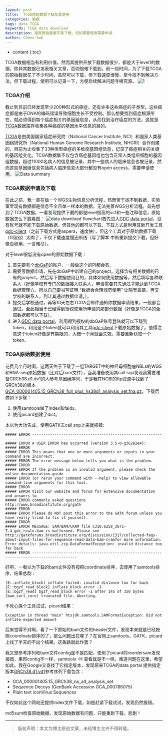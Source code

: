 ```yaml
---
layout: post
title:  TCGA原始数据下载及其使用
categories: 数据
tags: data TCGA 
keywords: TCGA data download
description: 通常原始数据不能下载，但如果要使用需要申请
author: chenx-bob
---
```


* content
{:toc}

TCGA数据相当有利用价值，然而其提供开放下载数据很少，都是大于level1的数据，除非其数据已发表相关文章，否则很难下载到。前一段时间，为了下载TCGA的原始数据花了不少时间，虽然可以下载，但下载速度很慢，至今找不到解决方法。但下载过程，使用可以记录一下，方便后续解决问题寻根究源。
![1](https://cl.ly/0Y3D0J263S41/753682BD-5BB6-415C-809A-241D95159AFE.png)




### TCGA介绍
截止到目前已经发现至少200种形式的癌症，还有许多这些癌症的子类型。这些癌症都是由于DNA的编码错误导致细胞生长不受控制。那么想要找到癌症根源所在，就必须得到每个癌症相关的基因组信息，从而找到治疗癌症的方法，这就是[TCGA](http://cancergenome.nih.gov/abouttcga/overview)数据库存收集各种癌症的基因水平信息的目的。

[TCGA](http://cancergenome.nih.gov/abouttcga/overview)是由美国国家癌症研究院（National Cancer Institute, NCI）和国家人类基因组研究所（National Human Genome Research Institute, NHGRI）合作创建的，目前为止收集了33种类型癌症的多维度基因组信息，记录了癌症相关的关键的基因组变化。TCGA数据集不仅包含癌症基因组也包含正常人类组织细胞的基因组数据，超过11000名病人的信息被记录，其中一些病人的临床信息也被记录，然而这些基因组信息包括病人临床信息大部分都没有open access，需要申请使用。
![Data summary](https://cl.ly/3v161h2Z3B0L/D615A3E2-1072-462A-8EEE-B0A866FE2C2D.png)
         

### TCGA数据申请及下载
在此之前，我一直在做一个WGS生物信息分析流程，然而苦于找不到数据，实验室里现有数据都是信息不全且单一样本的数据，无法完善WGS分析流程。首先想到了TCGA数据，一看发现提供下载的都是level很高的vcf和一些注释信息，原始数据怎么下载看图：
![data download flowchart](https://cl.ly/3u0J0X1b3p0H/data-access-processes-and-tools_3.png)首先进入[GDC data portal](https://gdc-portal.nci.nih.gov)，没有账号就不能下载原始数据，但其他的都可以下载，下载方式是利用其新开发工具[gdc-client](https://gdc-docs.nci.nih.gov/Data_Transfer_Tool/Users_Guide/Data_Download_and_Upload/)（之前下载方式是aspera，速度快），但这个工具对于原始数据下载（G级别）太肉了，不仅下载速度慢还断线（写了脚本 中断重新提交下载，但好像没卵用，一言难尽）。

对于level很低没有open的原始数据下载：

1. 首先要有个[dbGaP](https://dbgap.ncbi.nlm.nih.gov/aa/wga.cgi?page=login)的账户，一般做这个的PI都会有。
2. 需要写数据申请，先在dbGaP中新建自己的project，选择含有相关数据的已有的project，然后写下数据使用目的，具体如何使用数据等，然后填写各种联系人（好像学校有专门的数据接入联系人，申请需要其先通过才能达到TCGA数据管理方。所以自己要书写证明 “数据会合理规范使用” 让院里盖章，再交学校的联系人，到让其通过数据申请。）。
3. 提交后学校通过，再等10天左右TCGA会邮件通知你数据申请结果，一般都会通过。至此相当于已经得到授权使用所申请的那部分数据（好像是TCGA的全部数据都可以下载）。
4. 进入[GDC data portal](https://gdc-portal.nci.nih.gov)，利用得到授权的dbGaP账号登陆就可以下载到token，利用这个token就可以利用其工具[gdc-client](https://gdc-docs.nci.nih.gov/Data_Transfer_Tool/Users_Guide/Data_Download_and_Upload/)下载原始数据了。值得注意这个token好像是有期限的，大概一个月就会失效，需要重新获取一个token。


### TCGA原始数据使用
花费几个月时间，这两天终于下载了一组TARGET中的神经母细胞瘤NBLs的WGS和RNA-seq原始数据（比对后bam文件），当我准备使用其call snp发现我需要准备GRCh38.d1.dv1的人参考基因组序列，于是我在NCBI的ftp资源中找到了GRCh38的版本[GCA_000001405.15_GRCh38_full_plus_hs38d1_analysis_set.fna.gz](ftp://ftp.ncbi.nlm.nih.gov//genomes/all/GCA/000/001/405/GCA_000001405.15_GRCh38/seqs_for_alignment_pipelines.ucsc_ids/GCA_000001405.15_GRCh38_full_plus_hs38d1_analysis_set.fna.gz)，下载后做如下步骤：

1. 使用samtools做了index和faidx。
2. 使用picard创建了dict。

本以为大功告成，使用GATK去call snp上来就报错:

```
##### ERROR ------------------------------------------------------------------------------------------
##### ERROR A USER ERROR has occurred (version 3.5-0-g36282e4): 
##### ERROR
##### ERROR This means that one or more arguments or inputs in your command are incorrect.
##### ERROR The error message below tells you what is the problem.
##### ERROR
##### ERROR If the problem is an invalid argument, please check the online documentation guide
##### ERROR (or rerun your command with --help) to view allowable command-line arguments for this tool.
##### ERROR
##### ERROR Visit our website and forum for extensive documentation and answers to 
##### ERROR commonly asked questions http://www.broadinstitute.org/gatk
##### ERROR
##### ERROR Please do NOT post this error to the GATK forum unless you have really tried to fix it yourself.
##### ERROR
##### ERROR MESSAGE: SAM/BAM/CRAM file C310.6258_3671-T.4_gdc_realn.bam is malformed. Please see http://gatkforums.broadinstitute.org/discussion/1317/collected-faqs-about-input-files-for-sequence-read-data-bam-cramfor more information. Error details: java.util.zip.DataFormatException: invalid distance too far back
##### ERROR ------------------------------------------------------------------------------------------
```
好吧，一看以为下载的bam文件没有按照coordinate排序，去使用了samtools排序，结果悲剧：

```
[E::inflate_block] inflate failed: invalid distance too far back
[E::bgzf_read_block] inflate_block error -1
[E::bgzf_read] bgzf_read_block error -1 after 145 of 350 bytes
[bam_sort_core] truncated file. Aborting.

```
不死心换个工具试试，picard结果：

```
Exception in thread "main" htsjdk.samtools.SAMFormatException: Did not inflate expected amount

```
后来觉得不对啊，看了一下原始的bam文件的header文件，发现本来就是已经按照coordinate排序的了，那么问题出在哪了？在官网上samtools，GATK，picard上找了半天的不出个结果。这条路就此作罢？

我又想参考序列和bam文件contig是不是匹配，使用了picard的reordersam发现报错，果然contig不一样，samtools -H 查看就是不一样。难道问题在这里，希望如此。我在Google又查找了它指定版本，发现原来TCGA的data portal 提供指定版本[GRCh38.d1.vd1](https://gdc.cancer.gov/download-gdc-reference-files)参考序列下载包含：

* GCA_000001405.15_GRCh38_no_alt_analysis_set
* Sequence Decoys (GenBank Accession GCA_000786075)
* Plain text iconVirus Sequences

不仅如此这个网站还提供index文件下载，如是赶紧下载试试，发现仍然报错。

md5sum检查原始数据，发现原始数据有问题，只能重新下载，悲剧！

------









> 版权声明：本文为博主原创文章，未经博主允许不得转载。

